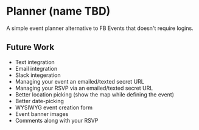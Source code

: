 # Planner (name TBD)

A simple event planner alternative to FB Events that doesn't require logins.

## Future Work

* Text integration
* Email integration
* Slack integeration
* Managing your event an emailed/texted secret URL
* Managing your RSVP via an emailed/texted secret URL
* Better location picking (show the map while defining the event)
* Better date-picking
* WYSIWYG event creation form
* Event banner images
* Comments along with your RSVP
